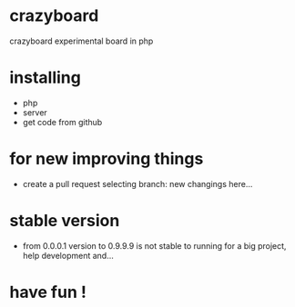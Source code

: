 # crazyboard
crazyboard experimental board in php
# installing
- php
- server
- get code from github

# for new improving things
- create a pull request selecting branch: new changings here...
# stable version
- from 0.0.0.1 version to 0.9.9.9 is not stable to running for a big project, help development and...
# have fun !
